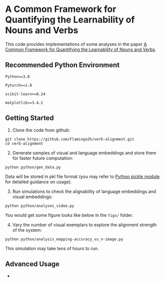 # A Common Framework for Quantifying the Learnability of Nouns and Verbs

This code provides implementations of some analyses in the paper [A Common Framework for Quantifying the Learnability of Nouns and Verbs](https://escholarship.org/uc/item/8dn6k82j).

## Recommended Python Environment

	Python==3.8

	Pytorch>=1.8

	scikit-learn>=0.24

	matplotlib>=3.4.2

## Getting Started

1. Clone the code from github:
```
git clone https://github.com/FlamingoZh/verb-alignment.git
cd verb-alignment 
```

2. Generate samples of visual and language embeddings and store them for faster future computation:
```
python python/gen_data.py
```

Data will be stored in pkl file format (you may refer to [Python pickle module](https://docs.python.org/3/library/pickle.html) for detailed guidance on usage).

3. Run simulations to check the alignability of language embeddings and visual embeddings:
```
python python/analyses_video.py
```

You would get some figure looks like below in the `figs/` folder.


4. Vary the number of visual exemplars to explore the alignment strength of the system:

```
python python/analysis_mapping-accuracy_vs_n-image.py

```

This simulation may take tens of hours to run.

## Advanced Usage

* 